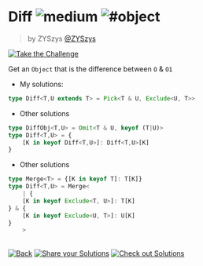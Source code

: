 <!--info-header-start--><h1>Diff <img src="https://img.shields.io/badge/-medium-d9901a" alt="medium"/> <img src="https://img.shields.io/badge/-%23object-999" alt="#object"/></h1><blockquote><p>by ZYSzys <a href="https://github.com/ZYSzys" target="_blank">@ZYSzys</a></p></blockquote><p><a href="https://tsch.js.org/645/play" target="_blank"><img src="https://img.shields.io/badge/-Take%20the%20Challenge-3178c6?logo=typescript&logoColor=white" alt="Take the Challenge"/></a> </p><!--info-header-end-->

Get an `Object` that is the difference between `O` & `O1`

- My solutions:
````ts
type Diff<T,U extends T> = Pick<T & U, Exclude<U, T>>

````

- Other solutions
````ts
type DiffObj<T,U> = Omit<T & U, keyof (T|U)>
type Diff<T,U> = {
    [K in keyof Diff<T,U>]: Diff<T,U>[K]
}
````

- Other solutions
````ts
type Merge<T> = {[K in keyof T]: T[K]}
type Diff<T,U> = Merge<
    | {
    [K in keyof Exclude<T, U>]: T[K]
} & {
    [K in keyof Exclude<U, T>]: U[K]
}
    >
````
<!--info-footer-start--><br><a href="../../README.md" target="_blank"><img src="https://img.shields.io/badge/-Back-grey" alt="Back"/></a> <a href="https://tsch.js.org/645/answer" target="_blank"><img src="https://img.shields.io/badge/-Share%20your%20Solutions-teal" alt="Share your Solutions"/></a> <a href="https://tsch.js.org/645/solutions" target="_blank"><img src="https://img.shields.io/badge/-Check%20out%20Solutions-de5a77?logo=awesome-lists&logoColor=white" alt="Check out Solutions"/></a> <!--info-footer-end-->